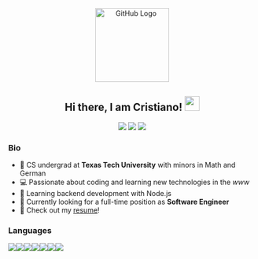 <div align="center">
<img src="https://github.com/raghavk16/raghavk16/blob/master/octo.gif" alt="GitHub Logo" width="150" height="150" />
</div>

<div align="center">
  <h2>Hi there, I am Cristiano! <img src="https://raw.githubusercontent.com/MartinHeinz/MartinHeinz/master/wave.gif" width="30px"> </h2> 
</div>

<div align="center">
  <a href="https://www.linkedin.com/in/cristianocaon/"><img src="https://img.shields.io/badge/-cristianocaon-blue?style=flat-square&logo=Linkedin&logoColor=white&link=https://www.linkedin.com/in/cristianocaon/" /></a>
  <a href="https://www.instagram.com/cristiano.caon/"><img src="https://img.shields.io/badge/-cristiano.caon-e4405f?style=flat-square&logo=Instagram&logoColor=white&link=https://www.instagram.com/cristiano.caon/" /></a>
  <a href="mailto:cristiano.e.caon@gmail.com"><img src="https://img.shields.io/badge/-cristiano.e.caon@gmail.com-d14836?style=flat-square&logo=Gmail&logoColor=white&link=mailto:cristiano.e.caon@gmail.com" /></a>
</div>
<!--
[![Linkedin Badge](https://img.shields.io/badge/-cristianocaon-blue?style=flat-square&logo=Linkedin&logoColor=white&link=https://www.linkedin.com/in/cristianocaon/)](https://www.linkedin.com/in/cristianocaon/)
[![Instagram Badge](https://img.shields.io/badge/-cristiano.caon-e4405f?style=flat-square&logo=Instagram&logoColor=white&link=https://www.instagram.com/cristiano.caon/)](https://www.instagram.com/cristiano.caon/)
[![Gmail Badge](https://img.shields.io/badge/-cristiano.e.caon@gmail.com-d14836?style=flat-square&logo=Gmail&logoColor=white&link=mailto:cristiano.e.caon@gmail.com)](mailto:cristiano.e.caon@gmail.com)
</div>
-->

### Bio

- :notebook: CS undergrad at **Texas Tech University** with minors in Math and German
- :computer: Passionate about coding and learning new technologies in the *www* 
- 🌱 Learning backend development with Node.js
- 🔭 Currently looking for a full-time position as **Software Engineer**
- :scroll: Check out my <a href="https://www.linkedin.com/in/cristianocaon/detail/overlay-view/urn:li:fsd_profileTreasuryMedia:(ACoAACxkuJABulMg-s73fzWlFdARyA0eJuM496c,1605136307787)/">resume</a>!

### Languages
<img src="https://img.icons8.com/color/42/000000/python.png"/><img src="https://img.icons8.com/color/42/000000/javascript.png"/><img src="https://img.icons8.com/color/42/000000/java-coffee-cup-logo.png"/><img src="https://img.icons8.com/color/42/000000/html-5.png"/><img src="https://img.icons8.com/color/42/000000/css3.png"/><img src="https://img.icons8.com/color/42/000000/postgreesql.png"/><img src="https://img.icons8.com/color/42/000000/mongodb.png"/>

